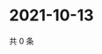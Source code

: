 # 2021-10-13

共 0 条

<!-- BEGIN WEIBO -->
<!-- 最后更新时间 Wed Oct 13 2021 13:00:44 GMT+0800 (China Standard Time) -->

<!-- END WEIBO -->
